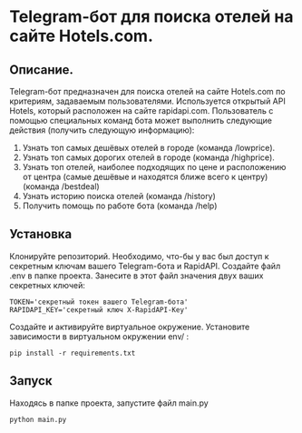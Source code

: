# Telegram-бот для поиска отелей на сайте Hotels.com.
## Описание.
Telegram-бот предназначен для поиска отелей на сайте Hotels.com по критериям, 
задаваемым пользователями. Используется открытый API Hotels, который расположен на
сайте rapidapi.com.
Пользователь с помощью специальных команд бота может выполнить следующие
действия (получить следующую информацию):
1. Узнать топ самых дешёвых отелей в городе (команда /lowprice).
2. Узнать топ самых дорогих отелей в городе (команда /highprice).
3. Узнать топ отелей, наиболее подходящих по цене и расположению от центра
(самые дешёвые и находятся ближе всего к центру) (команда /bestdeal)
4. Узнать историю поиска отелей (команда /history)
5. Получить помощь по работе бота (команда /help)

## Установка
Клонируйте репозиторий.
Необходимо, что-бы у вас был доступ к секретным ключам вашего Telegram-бота и RapidAPI. 
Создайте файл .env в папке проекта. Занесите в этот файл значения двух ваших секретных ключей:
```
TOKEN='секретный токен вашего Telegram-бота'
RAPIDAPI_KEY='секретный ключ X-RapidAPI-Key'
```
Создайте и активируйте виртуальное окружение.
Установите зависимости в виртуальном окружении env/ :
```
pip install -r requirements.txt
```

## Запуск
Находясь в папке проекта, запустите файл main.py
```
python main.py
```
